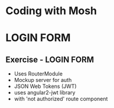 # Coding with Mosh

# LOGIN FORM

## Exercise - LOGIN FORM

- Uses RouterModule
- Mockup server for auth
- JSON Web Tokens (JWT)
- uses angular2-jwt library
- with 'not authorized' route component

